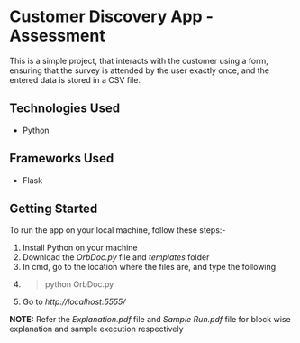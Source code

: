 # Customer Discovery App - Assessment

This is a simple project, that interacts with the customer using a form, ensuring that the survey is attended by the user exactly once, and the entered data is stored in a CSV file.

## Technologies Used
- Python

## Frameworks Used
- Flask

## Getting Started

To run the app on your local machine, follow these steps:-

1. Install Python on your machine
2. Download the *OrbDoc.py* file and *templates* folder
4. In cmd, go to the location where the files are, and type the following
5. >python OrbDoc.py
6. Go to *http://localhost:5555/*

**NOTE:** Refer the *Explanation.pdf* file and *Sample Run.pdf* file for block wise explanation and sample execution respectively
